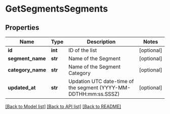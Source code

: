 # GetSegmentsSegments

## Properties
Name | Type | Description | Notes
------------ | ------------- | ------------- | -------------
**id** | **int** | ID of the list | [optional] 
**segment_name** | **str** | Name of the Segment | [optional] 
**category_name** | **str** | Name of the Segment Category | [optional] 
**updated_at** | **str** | Updation UTC date-time of the segment (YYYY-MM-DDTHH:mm:ss.SSSZ) | [optional] 

[[Back to Model list]](../README.md#documentation-for-models) [[Back to API list]](../README.md#documentation-for-api-endpoints) [[Back to README]](../README.md)


